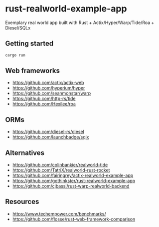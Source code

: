 # rust-realworld-example-app
Exemplary real world app built with Rust + Actix/Hyper/Warp/Tide/Roa + Diesel/SQLx

## Getting started
```bash
cargo run
```

## Web frameworks
- https://github.com/actix/actix-web
- https://github.com/hyperium/hyper
- https://github.com/seanmonstar/warp
- https://github.com/http-rs/tide
- https://github.com/Hexilee/roa

## ORMs
- https://github.com/diesel-rs/diesel
- https://github.com/launchbadge/sqlx

## Alternatives
- https://github.com/colinbankier/realworld-tide
- https://github.com/TatriX/realworld-rust-rocket
- https://github.com/fairingrey/actix-realworld-example-app
- https://github.com/gothinkster/rust-realworld-example-app
- https://github.com/cjbassi/rust-warp-realworld-backend

## Resources
- https://www.techempower.com/benchmarks/
- https://github.com/flosse/rust-web-framework-comparison